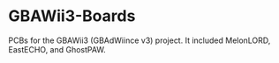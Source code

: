 # GBAWii3-Boards
PCBs for the GBAWii3 (GBAdWiince v3) project. It included MelonLORD, EastECHO, and GhostPAW.
